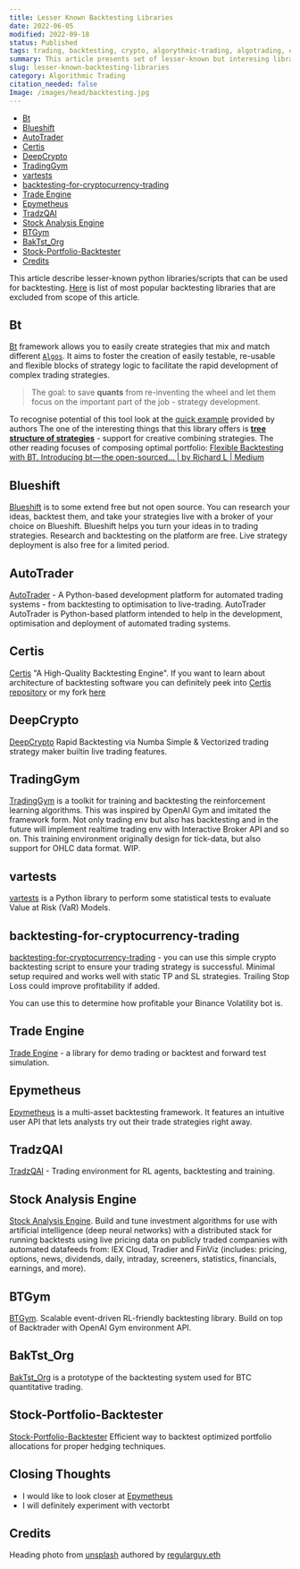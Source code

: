 ```yaml
---
title: Lesser Known Backtesting Libraries
date: 2022-06-05
modified: 2022-09-18
status: Published
tags: trading, backtesting, crypto, algorythmic-trading, algotrading, quant
summary: This article presents set of lesser-known but interesing libraries that can be used for backtesting trading strategies and trading algortithms in general.
slug: lesser-known-backtesting-libraries
category: Algorithmic Trading
citation_needed: false
Image: /images/head/backtesting.jpg
---
```


<!-- MarkdownTOC levels='2,3' autolink=True autoanchor=True -->

- [Bt](#bt)
- [Blueshift](#blueshift)
- [AutoTrader](#autotrader)
- [Certis](#certis)
- [DeepCrypto](#deepcrypto)
- [TradingGym](#tradinggym)
- [vartests](#vartests)
- [backtesting-for-cryptocurrency-trading](#backtesting-for-cryptocurrency-trading)
- [Trade Engine](#trade-engine)
- [Epymetheus](#epymetheus)
- [TradzQAI](#tradzqai)
- [Stock Analysis Engine](#stock-analysis-engine)
- [BTGym](#btgym)
- [BakTst_Org](#baktst_org)
- [Stock-Portfolio-Backtester](#stock-portfolio-backtester)
- [Credits](#credits)

<!-- /MarkdownTOC -->

This article describe lesser-known python libraries/scripts that can be used for backtesting. [Here](https://safjan.com/popular-backtesting-libraries/) is list of most popular backtesting libraries that are excluded from scope of this article.

<a id="bt"></a>
## Bt
[Bt](https://github.com/pmorissette/bt) framework allows you to easily create strategies that mix and match different [`Algos`](https://pmorissette.github.io/bt/bt.html#bt.core.Algo "bt.core.Algo"). It aims to foster the creation of easily testable, re-usable and flexible blocks of strategy logic to facilitate the rapid development of complex trading strategies.

> The goal: to save **quants** from re-inventing the wheel and let them focus on the important part of the job - strategy development.


To recognise potential of this tool look at the [quick example](https://pmorissette.github.io/bt/#a-quick-example) provided by authors
The one of the interesting things that this library offers is [**tree structure of strategies**](https://pmorissette.github.io/bt/tree.html) - support for creative combining strategies.
The other reading focuses of composing optimal portfolio: [Flexible Backtesting with BT. Introducing bt — the open-sourced… | by Richard L | Medium](https://medium.com/@richardhwlin/flexible-backtesting-with-bt-7295c0dde5dd)
<a id="blueshift"></a>
## Blueshift
[Blueshift](https://blueshift.quantinsti.com/docs/) is to some extend free but not open source. You can research your ideas, backtest them, and take your strategies live with a broker of your choice on Blueshift. Blueshift helps you turn your ideas in to trading strategies.
Research and backtesting on the platform are free. Live strategy deployment is also free for a limited period.

<a id="autotrader"></a>
## AutoTrader
[AutoTrader](https://kieran-mackle.github.io/AutoTrader/) - A Python-based development platform for automated trading systems - from backtesting to optimisation to live-trading.
AutoTrader AutoTrader is Python-based platform intended to help in the development, optimisation and deployment of automated trading systems.

<a id="certis"></a>
## Certis
[Certis](https://github.com/Yeachan-Heo/Certis) "A High-Quality Backtesting Engine". If you want to learn about architecture of backtesting software you can definitely peek into [Certis repository](https://github.com/Yeachan-Heo/Certis) or my fork [here](https://github.com/izikeros/Certis)


<a id="deepcrypto"></a>
## DeepCrypto
[DeepCrypto](https://github.com/Yeachan-Heo/DeepCrypto) Rapid Backtesting via Numba Simple & Vectorized trading strategy maker builtin live trading features.

<a id="tradinggym"></a>
## TradingGym
[TradingGym](https://github.com/Yvictor/TradingGym) is a toolkit for training and backtesting the reinforcement learning algorithms. This was inspired by OpenAI Gym and imitated the framework form. Not only trading env but also has backtesting and in the future will implement realtime trading env with Interactive Broker API and so on.
This training environment originally design for tick-data, but also support for OHLC data format. WIP.

<a id="vartests"></a>
## vartests
 [vartests](https://github.com/rafa-rod/vartests) is a Python library to perform some statistical tests to evaluate Value at Risk (VaR) Models.

<a id="backtesting-for-cryptocurrency-trading"></a>
## backtesting-for-cryptocurrency-trading
[backtesting-for-cryptocurrency-trading](https://github.com/CyberPunkMetalHead/backtesting-for-cryptocurrency-trading) - you can use this simple crypto backtesting script to ensure your trading strategy is successful. Minimal setup required and works well with static TP and SL strategies. Trailing Stop Loss could improve profitability if added.

You can use this to determine how profitable your Binance Volatility bot is.
<a id="trade-engine"></a>
## Trade Engine
[Trade Engine](https://github.com/xibalbas/trade-engine) - a library for demo trading or backtest and forward test simulation.

<a id="epymetheus"></a>
## Epymetheus
[Epymetheus](https://github.com/epymetheus/epymetheus) is a multi-asset backtesting framework. It features an intuitive user API that lets analysts try out their trade strategies right away.


<a id="tradzqai"></a>
## TradzQAI
[TradzQAI](https://github.com/kkuette/TradzQAI) - Trading environment for RL agents, backtesting and training.


<a id="stock-analysis-engine"></a>
## Stock Analysis Engine
[Stock Analysis Engine](https://github.com/AlgoTraders/stock-analysis-engine). Build and tune investment algorithms for use with artificial intelligence (deep neural networks) with a distributed stack for running backtests using live pricing data on publicly traded companies with automated datafeeds from: IEX Cloud, Tradier and FinViz (includes: pricing, options, news, dividends, daily, intraday, screeners, statistics, financials, earnings, and more).


<a id="btgym"></a>
## BTGym
[BTGym](https://github.com/Kismuz/btgym). Scalable event-driven RL-friendly backtesting library. Build on top of Backtrader with OpenAI Gym environment API.


<a id="baktst_org"></a>
## BakTst_Org
[BakTst_Org](https://github.com/xiaoyao153379/BakTst_Org) is a prototype of the backtesting system used for BTC quantitative trading.


<a id="stock-portfolio-backtester"></a>
## Stock-Portfolio-Backtester
[Stock-Portfolio-Backtester](https://github.com/faizancodes/Stock-Portfolio-Backtester)
Efficient way to backtest optimized portfolio allocations for proper hedging techniques.

## Closing Thoughts
- I would like to look closer at [Epymetheus](https://github.com/epymetheus/epymetheus)
- I will definitely experiment with vectorbt

<a id="credits"></a>
## Credits
Heading photo from [unsplash](https://unsplash.com/photos/InWI1lteYfU) authored by [regularguy.eth](https://unsplash.com/@moneyphotos)